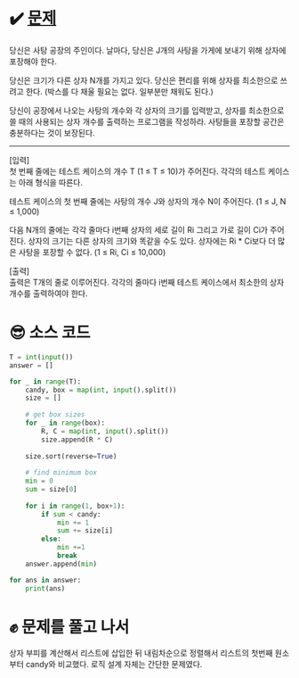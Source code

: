 # ✔️ [문제](https://www.acmicpc.net/problem/11256)
당신은 사탕 공장의 주인이다. 날마다, 당신은 J개의 사탕을 가게에 보내기 위해 상자에 포장해야 한다.

당신은 크기가 다른 상자 N개를 가지고 있다. 당신은 편리를 위해 상자를 최소한으로 쓰려고 한다. (박스를 다 채울 필요는 없다. 일부분만 채워도 된다.)

당신이 공장에서 나오는 사탕의 개수와 각 상자의 크기를 입력받고, 상자를 최소한으로 쓸 때의 사용되는 상자 개수를 출력하는 프로그램을 작성하라. 사탕들을 포장할 공간은 충분하다는 것이 보장된다.

---
[입력]  
첫 번째 줄에는 테스트 케이스의 개수 T (1 ≤ T ≤ 10)가 주어진다. 각각의 테스트 케이스는 아래 형식을 따른다.

테스트 케이스의 첫 번째 줄에는 사탕의 개수 J와 상자의 개수 N이 주어진다. (1 ≤ J, N ≤ 1,000)

다음 N개의 줄에는 각각 줄마다 i번째 상자의 세로 길이 Ri 그리고 가로 길이 Ci가 주어진다. 상자의 크기는 다른 상자의 크기와 똑같을 수도 있다. 상자에는 Ri * Ci보다 더 많은 사탕을 포장할 수 없다. (1 ≤ Ri, Ci ≤ 10,000)

[출력]  
출력은 T개의 줄로 이루어진다. 각각의 줄마다 i번째 테스트 케이스에서 최소한의 상자 개수를 출력하여야 한다.

# 😎 소스 코드
```python
T = int(input())
answer = []

for _ in range(T):
	candy, box = map(int, input().split())
	size = []
	
	# get box sizes
	for _ in range(box):
		R, C = map(int, input().split())
		size.append(R * C)
	
	size.sort(reverse=True)
	
	# find minimum box
	min = 0
	sum = size[0]
	
	for i in range(1, box+1):
		if sum < candy:
			min += 1
			sum += size[i]
		else:
			min +=1
			break
	answer.append(min)

for ans in answer:
	print(ans)

```
# ✊ 문제를 풀고 나서
상자 부피를 계산해서 리스트에 삽입한 뒤 내림차순으로 정렬해서 리스트의 첫번째 원소부터 candy와 비교했다. 로직 설계 자체는 간단한 문제였다.
